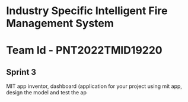 # Industry Specific Intelligent Fire Management System

# Team Id - PNT2022TMID19220

## Sprint 3

MIT app inventor, dashboard (application for your project using mit app, design the model and test the ap
